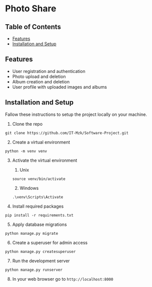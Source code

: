 # Photo Share <!-- omit from toc -->

## Table of Contents <!-- omit from toc -->
- [Features](#features)
- [Installation and Setup](#installation-and-setup)

## Features
- User registration and authentication
- Photo upload and deletion
- Album creation and deletion
- User profile with uploaded images and albums

## Installation and Setup

Fallow these instructions to setup the project locally on your machine.

1. Clone the repo

```shell
git clone https://github.com/IT-Mzk/Software-Project.git
```

2. Create a virtual environment

```shell
python -m venv venv
```

3. Activate the virtual environment

    1. Unix

    ```shell
    source venv/bin/activate
    ```

    2. Windows

    ```shell
    .\venv\Scripts\Activate
    ```

4. Install required packages

```shell
pip install -r requirements.txt
```

5. Apply database migrations

```shell
python manage.py migrate
```

6. Create a superuser for admin access

```shell
python manage.py createsuperuser
```

7. Run the development server

```shell
python manage.py runserver
```

8. In your web browser go to `http://localhost:8000`


